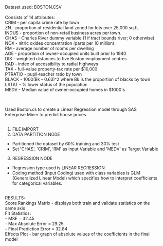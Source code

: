 Dataset used: BOSTON.CSV <br />
<br />
Consists of 14 attributes:<br />
CRIM - per capita crime rate by town<br />
ZN - proportion of residential land zoned for lots over 25,000 sq.ft.<br />
INDUS - proportion of non-retail business acres per town.<br />
CHAS - Charles River dummy variable (1 if tract bounds river; 0 otherwise)<br />
NOX - nitric oxides concentration (parts per 10 million)<br />
RM - average number of rooms per dwelling<br />
AGE - proportion of owner-occupied units built prior to 1940<br />
DIS - weighted distances to five Boston employment centres<br />
RAD - index of accessibility to radial highways<br />
TAX - full-value property-tax rate per $10,000<br />
PTRATIO - pupil-teacher ratio by town<br />
BLACK - 1000(Bk - 0.63)^2 where Bk is the proportion of blacks by town<br />
LSTAT - % lower status of the population<br />
MEDV - Median value of owner-occupied homes in $1000's<br />
<br />
<br />

Used Boston.cs to create a Linear Regression model through SAS Enterprise Miner to predict house prices.<br />
<br />
1. FILE IMPORT
2. DATA PARTITION NODE
- Partitioned the dataset by 60% training and 30% test <br />
- Set 'CHAS', 'CRIM', 'RM' as Input Variable and 'MEDV' as Target Variable <br />
3. REGRESSION NODE
- Regression type used is LINEAR REGRESSION
- Coding method (Input Coding) used with class variables is GLM (Generalized Linear Model) which specifies how to interpret coefficients for categorical variables. <br />
<br />
RESULTS:<br />
Score Rankings Matrix - displays both train and validate statistics on the same axis<br />
Fit Statistics:<br />
- MSE = 32.45<br />
- Max Absolute Error = 29.25 <br />
- Final Prediction Error = 32.84 <br />
Effects Plot - bar graph of absolute values of the coefficients in the final model

